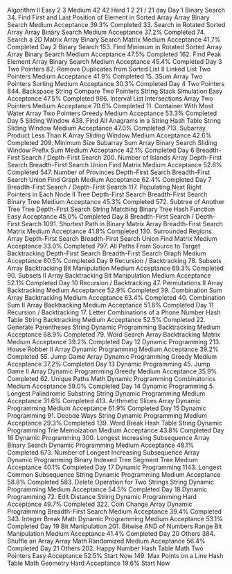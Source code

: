 Algorithm II
Easy
2
3
Medium
42
42
Hard
1
2
21 / 21
day
Day 1
Binary Search
34. Find First and Last Position of Element in Sorted Array
Array
Binary Search
Medium
Acceptance 39.3%
Completed
33. Search in Rotated Sorted Array
Array
Binary Search
Medium
Acceptance 37.2%
Completed
74. Search a 2D Matrix
Array
Binary Search
Matrix
Medium
Acceptance 41.7%
Completed
Day 2
Binary Search
153. Find Minimum in Rotated Sorted Array
Array
Binary Search
Medium
Acceptance 47.5%
Completed
162. Find Peak Element
Array
Binary Search
Medium
Acceptance 45.4%
Completed
Day 3
Two Pointers
82. Remove Duplicates from Sorted List II
Linked List
Two Pointers
Medium
Acceptance 41.9%
Completed
15. 3Sum
Array
Two Pointers
Sorting
Medium
Acceptance 30.3%
Completed
Day 4
Two Pointers
844. Backspace String Compare
Two Pointers
String
Stack
Simulation
Easy
Acceptance 47.5%
Completed
986. Interval List Intersections
Array
Two Pointers
Medium
Acceptance 70.6%
Completed
11. Container With Most Water
Array
Two Pointers
Greedy
Medium
Acceptance 53.3%
Completed
Day 5
Sliding Window
438. Find All Anagrams in a String
Hash Table
String
Sliding Window
Medium
Acceptance 47.0%
Completed
713. Subarray Product Less Than K
Array
Sliding Window
Medium
Acceptance 42.6%
Completed
209. Minimum Size Subarray Sum
Array
Binary Search
Sliding Window
Prefix Sum
Medium
Acceptance 42.1%
Completed
Day 6
Breadth-First Search / Depth-First Search
200. Number of Islands
Array
Depth-First Search
Breadth-First Search
Union Find
Matrix
Medium
Acceptance 52.6%
Completed
547. Number of Provinces
Depth-First Search
Breadth-First Search
Union Find
Graph
Medium
Acceptance 62.4%
Completed
Day 7
Breadth-First Search / Depth-First Search
117. Populating Next Right Pointers in Each Node II
Tree
Depth-First Search
Breadth-First Search
Binary Tree
Medium
Acceptance 45.3%
Completed
572. Subtree of Another Tree
Tree
Depth-First Search
String Matching
Binary Tree
Hash Function
Easy
Acceptance 45.0%
Completed
Day 8
Breadth-First Search / Depth-First Search
1091. Shortest Path in Binary Matrix
Array
Breadth-First Search
Matrix
Medium
Acceptance 41.8%
Completed
130. Surrounded Regions
Array
Depth-First Search
Breadth-First Search
Union Find
Matrix
Medium
Acceptance 33.0%
Completed
797. All Paths From Source to Target
Backtracking
Depth-First Search
Breadth-First Search
Graph
Medium
Acceptance 80.5%
Completed
Day 9
Recursion / Backtracking
78. Subsets
Array
Backtracking
Bit Manipulation
Medium
Acceptance 69.3%
Completed
90. Subsets II
Array
Backtracking
Bit Manipulation
Medium
Acceptance 52.1%
Completed
Day 10
Recursion / Backtracking
47. Permutations II
Array
Backtracking
Medium
Acceptance 52.9%
Completed
39. Combination Sum
Array
Backtracking
Medium
Acceptance 63.4%
Completed
40. Combination Sum II
Array
Backtracking
Medium
Acceptance 51.8%
Completed
Day 11
Recursion / Backtracking
17. Letter Combinations of a Phone Number
Hash Table
String
Backtracking
Medium
Acceptance 52.5%
Completed
22. Generate Parentheses
String
Dynamic Programming
Backtracking
Medium
Acceptance 68.9%
Completed
79. Word Search
Array
Backtracking
Matrix
Medium
Acceptance 39.2%
Completed
Day 12
Dynamic Programming
213. House Robber II
Array
Dynamic Programming
Medium
Acceptance 39.2%
Completed
55. Jump Game
Array
Dynamic Programming
Greedy
Medium
Acceptance 37.2%
Completed
Day 13
Dynamic Programming
45. Jump Game II
Array
Dynamic Programming
Greedy
Medium
Acceptance 35.9%
Completed
62. Unique Paths
Math
Dynamic Programming
Combinatorics
Medium
Acceptance 59.0%
Completed
Day 14
Dynamic Programming
5. Longest Palindromic Substring
String
Dynamic Programming
Medium
Acceptance 31.6%
Completed
413. Arithmetic Slices
Array
Dynamic Programming
Medium
Acceptance 61.9%
Completed
Day 15
Dynamic Programming
91. Decode Ways
String
Dynamic Programming
Medium
Acceptance 29.3%
Completed
139. Word Break
Hash Table
String
Dynamic Programming
Trie
Memoization
Medium
Acceptance 43.8%
Completed
Day 16
Dynamic Programming
300. Longest Increasing Subsequence
Array
Binary Search
Dynamic Programming
Medium
Acceptance 48.1%
Completed
673. Number of Longest Increasing Subsequence
Array
Dynamic Programming
Binary Indexed Tree
Segment Tree
Medium
Acceptance 40.1%
Completed
Day 17
Dynamic Programming
1143. Longest Common Subsequence
String
Dynamic Programming
Medium
Acceptance 58.8%
Completed
583. Delete Operation for Two Strings
String
Dynamic Programming
Medium
Acceptance 54.5%
Completed
Day 18
Dynamic Programming
72. Edit Distance
String
Dynamic Programming
Hard
Acceptance 49.7%
Completed
322. Coin Change
Array
Dynamic Programming
Breadth-First Search
Medium
Acceptance 39.4%
Completed
343. Integer Break
Math
Dynamic Programming
Medium
Acceptance 53.1%
Completed
Day 19
Bit Manipulation
201. Bitwise AND of Numbers Range
Bit Manipulation
Medium
Acceptance 41.4%
Completed
Day 20
Others
384. Shuffle an Array
Array
Math
Randomized
Medium
Acceptance 56.4%
Completed
Day 21
Others
202. Happy Number
Hash Table
Math
Two Pointers
Easy
Acceptance 52.5%
Start Now
149. Max Points on a Line
Hash Table
Math
Geometry
Hard
Acceptance 19.6%
Start Now
